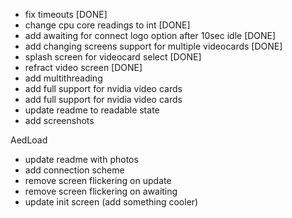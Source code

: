 * fix timeouts [DONE]
* change cpu core readings to int [DONE]
* add awaiting for connect logo option after 10sec idle [DONE]
* add changing screens support for multiple videocards [DONE]
* splash screen for videocard select [DONE]
* refract video screen [DONE]
* add multithreading
* add full support for nvidia video cards
* add full support for nvidia video cards
* update readme to readable state
* add screenshots

AedLoad
* update readme with photos
* add connection scheme
* remove screen flickering on update
* remove screen flickering on awaiting
* update init screen (add something cooler)